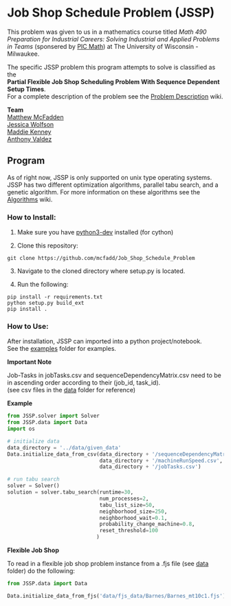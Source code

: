# Job Shop Schedule Problem (JSSP)

This problem was given to us in a mathematics course titled *Math 490 Preparation for Industrial Careers: Solving Industrial and Applied Problems in Teams* (sponsered by [PIC Math](https://www.maa.org/programs-and-communities/professional-development/pic-math)) at The University of Wisconsin - Milwaukee.

The specific JSSP problem this program attempts to solve is classified as the  
**Partial Flexible Job Shop Scheduling Problem With Sequence Dependent Setup Times**.  
For a complete description of the problem see the [Problem Description](https://github.com/mcfadd/Job_Shop_Schedule_Problem/wiki/Job-Shop-Schedule-Problem-Description) wiki.

**Team**  
[Matthew McFadden](https://github.com/mcfadd)  
[Jessica Wolfson](https://github.com/JFWolfson)  
[Maddie Kenney](https://github.com/MaddieKenney)  
[Anthony Valdez ](https://github.com/avaldez96)  

## Program

As of right now, JSSP is only supported on unix type operating systems.  
JSSP has two different optimization algorithms, parallel tabu search, and a genetic algorithm.
For more information on these algorithms see the [Algorithms](https://github.com/mcfadd/Job_Shop_Schedule_Problem/wiki/Algorithms) wiki.

### How to Install:

1. Make sure you have [python3-dev](https://stackoverflow.com/questions/31002091/what-is-python-dev-package-used-for) installed (for cython)

2. Clone this repository:
```
git clone https://github.com/mcfadd/Job_Shop_Schedule_Problem
```
3. Navigate to the cloned directory where setup.py is located.  

4. Run the following:
```
pip install -r requirements.txt
python setup.py build_ext
pip install .
```

### How to Use:

After installation, JSSP can imported into a python project/notebook.  
See the [examples](https://github.com/mcfadd/Job_Shop_Schedule_Problem/blob/master/examples) folder for examples. 

**Important Note**

Job-Tasks in jobTasks.csv and sequenceDependencyMatrix.csv need to be in ascending order according to their (job_id, task_id).  
(see csv files in the [data](https://github.com/mcfadd/Job_Shop_Schedule_Problem/tree/master/data/given_data) folder for reference)

**Example**
```python
from JSSP.solver import Solver
from JSSP.data import Data
import os

# initialize data
data_directory = '../data/given_data'
Data.initialize_data_from_csv(data_directory + '/sequenceDependencyMatrix.csv',
                              data_directory + '/machineRunSpeed.csv',
                              data_directory + '/jobTasks.csv')

# run tabu search
solver = Solver()
solution = solver.tabu_search(runtime=30,
                              num_processes=2,
                              tabu_list_size=50,
                              neighborhood_size=250,
                              neighborhood_wait=0.1,
                              probability_change_machine=0.8,
                              reset_threshold=100
                             )                              
```

**Flexible Job Shop**

To read in a flexible job shop problem instance from a .fjs file (see [data](https://github.com/mcfadd/Job_Shop_Schedule_Problem/tree/master/data/fjs_data) folder) do the following:
```python
from JSSP.data import Data

Data.initialize_data_from_fjs('data/fjs_data/Barnes/Barnes_mt10c1.fjs')
```
